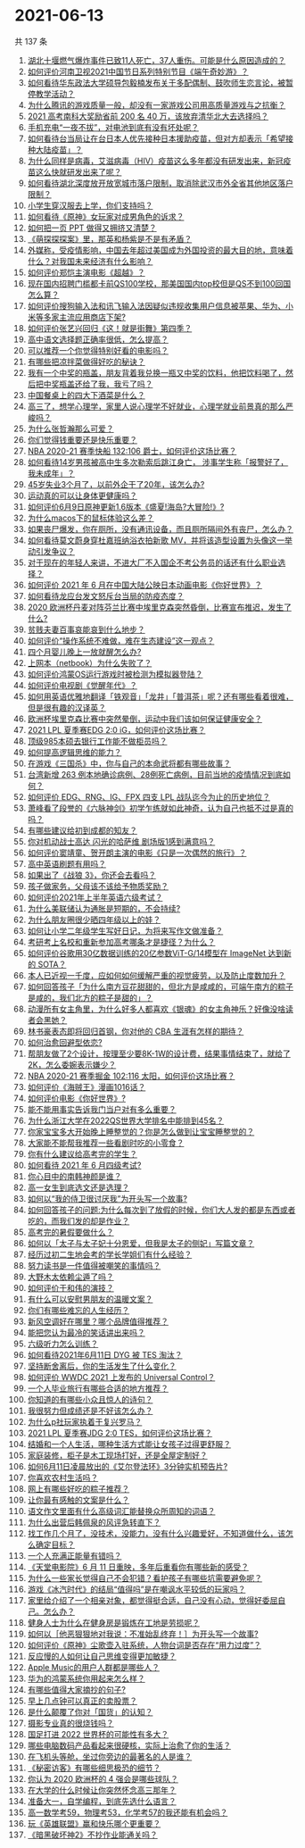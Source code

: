 # 2021-06-13

共 137 条

<!-- BEGIN -->
<!-- 最后更新时间 Sun Jun 13 2021 17:01:51 GMT+0800 (China Standard Time) -->

1. [湖北十堰燃气爆炸事件已致11人死亡，37人重伤。可能是什么原因造成的？](https://www.zhihu.com/question/464751425)
2. [如何评价河南卫视2021中国节日系列特别节目《端午奇妙游》？](https://www.zhihu.com/question/464672807)
3. [如何看待华东政法大学硕导包毅楠发布关于多配偶制、鼓吹师生恋言论，被暂停教学活动？](https://www.zhihu.com/question/463918672)
4. [为什么腾讯的游戏质量一般，却没有一家游戏公司用高质量游戏与之抗衡？](https://www.zhihu.com/question/437231835)
5. [2021 高考南科大奖励省前 200 名 40
   万，该放弃清华北大去选择吗？](https://www.zhihu.com/question/464200988)
6. [手机充电“一夜不拔”，对电池到底有没有坏处呢？](https://www.zhihu.com/question/351666337)
7. [如何看待台当局让在台日本人优先接种日本援助疫苗，但对方却表示「希望接种大陆疫苗」？](https://www.zhihu.com/question/464492676)
8. [为什么同样是病毒，艾滋病毒（HIV）疫苗这么多年都没有研发出来，新冠疫苗这么快就研发出来了呢？](https://www.zhihu.com/question/464293186)
9. [如何看待湖北深度放开放宽城市落户限制，取消除武汉市外全省其他地区落户限制？](https://www.zhihu.com/question/464654509)
10. [小学生穿汉服去上学，你们支持吗？](https://www.zhihu.com/question/462698427)
11. [如何看待《原神》女玩家对成男角色的诉求？](https://www.zhihu.com/question/464253913)
12. [如何把一页 PPT 做得又拥挤又清楚？](https://www.zhihu.com/question/345405596)
13. [《萌探探探案》里，那英和杨紫是不是有矛盾？](https://www.zhihu.com/question/464554526)
14. [外媒称，受疫情影响，中国去年超过美国成为外国投资的最大目的地，意味着什么？对我国未来经济有什么影响？](https://www.zhihu.com/question/457880259)
15. [如何评价郑恺主演电影《超越》？](https://www.zhihu.com/question/463811252)
16. [现在国内招聘门槛都卡前QS100学校，那美国国内top校但是QS不到100回国怎么算？](https://www.zhihu.com/question/463057342)
17. [如何评价搜狗输入法和讯飞输入法因疑似违规收集用户信息被苹果、华为、小米等多家主流应用商店下架?](https://www.zhihu.com/question/464487140)
18. [如何评价张艺兴回归《这！就是街舞》第四季？](https://www.zhihu.com/question/464627178)
19. [高中语文选择题正确率很低，怎么提高？](https://www.zhihu.com/question/268757871)
20. [可以推荐一个你觉得特别好看的电影吗？](https://www.zhihu.com/question/460500917)
21. [有哪些把凉拌菜做得好吃的秘诀？](https://www.zhihu.com/question/327948969)
22. [我有一个中奖的瓶盖，朋友背着我兑换一瓶又中奖的饮料，他把饮料喝了，然后把中奖瓶盖还给了我，我亏了吗？](https://www.zhihu.com/question/459981000)
23. [中国餐桌上的四大下酒菜是什么？](https://www.zhihu.com/question/462205949)
24. [高三了，想学心理学，家里人说心理学不好就业，心理学就业前景真的那么严峻吗？](https://www.zhihu.com/question/373860147)
25. [为什么张哲瀚那么可爱？](https://www.zhihu.com/question/457147181)
26. [你们觉得钱重要还是快乐重要？](https://www.zhihu.com/question/464208782)
27. [NBA 2020-21 赛季快船 132:106
    爵士，如何评价这场比赛？](https://www.zhihu.com/question/464734427)
28. [如何看待14岁男孩被高中生多次勒索后跳江身亡，
    涉事学生称「报警好了，我未成年」？](https://www.zhihu.com/question/464277122)
29. [45岁失业3个月了，以前外企干了20年，该怎么办?](https://www.zhihu.com/question/453104891)
30. [运动真的可以让身体更健康吗？](https://www.zhihu.com/question/453841541)
31. [如何评价6月9日原神更新1.6版本《盛夏!海岛?大冒险!》?](https://www.zhihu.com/question/464000878)
32. [为什么macos下的鼠标体验这么差？](https://www.zhihu.com/question/461920973)
33. [如果丧尸爆发，你在厕所，没有通讯设备，而且厕所隔间外有丧尸，怎么办？](https://www.zhihu.com/question/432520725)
34. [如何看待莫文蔚身穿杜嘉班纳浴衣拍新歌
    MV，并将该造型设置为头像这一举动引发争议？](https://www.zhihu.com/question/464608586)
35. [对于现在的年轻人来讲，不进大厂不入国企不考公务员的话还有什么职业选择？](https://www.zhihu.com/question/454832676)
36. [如何评价 2021 年 6
    月在中国大陆公映日本动画电影《你好世界》？](https://www.zhihu.com/question/462217412)
37. [如何看待龙应台发文怒斥台当局的防疫态度？](https://www.zhihu.com/question/464654838)
38. [2020
    欧洲杯丹麦对阵芬兰比赛中埃里克森突然昏倒，比赛宣布推迟，发生了什么?](https://www.zhihu.com/question/464718978)
39. [贫贱夫妻百事哀能哀到什么地步？](https://www.zhihu.com/question/363473759)
40. [如何评价“操作系统不难做，难在生态建设”这一观点？](https://www.zhihu.com/question/464418369)
41. [四个月婴儿晚上一放就醒怎么办?](https://www.zhihu.com/question/434473712)
42. [上网本（netbook）为什么失败了？](https://www.zhihu.com/question/455119734)
43. [如何评价鸿蒙OS运行游戏时被检测为模拟器登陆？](https://www.zhihu.com/question/459489830)
44. [如何评价电视剧《觉醒年代》？](https://www.zhihu.com/question/392105758)
45. [如何用英语优雅地翻译「铁观音」「龙井」「普洱茶」呢？还有哪些看着很难，但是很有趣的汉译英？](https://www.zhihu.com/question/464627996)
46. [欧洲杯埃里克森比赛中突然晕倒，运动中我们该如何保证健康安全？](https://www.zhihu.com/question/464718981)
47. [2021 LPL 夏季赛EDG 2:0 iG，如何评价这场比赛？](https://www.zhihu.com/question/464667070)
48. [顶级985本硕去银行工作能不做柜员吗？](https://www.zhihu.com/question/424570443)
49. [如何提高逻辑思维的能力？](https://www.zhihu.com/question/303694178)
50. [在游戏《三国杀》中，你与自己的本命武将都有哪些故事？](https://www.zhihu.com/question/464445310)
51. [台湾新增 263
    例本地确诊病例、28例死亡病例，目前当地的疫情情况到底如何？](https://www.zhihu.com/question/464268577)
52. [如何评价 EDG、RNG、IG、FPX 四支 LPL
    战队迄今为止的历史地位？](https://www.zhihu.com/question/463829660)
53. [萧峰看了段誉的《六脉神剑》初学乍练就如此神奇，认为自己也抵不过是真的吗？](https://www.zhihu.com/question/458188685)
54. [有哪些建议给初到成都的知友？](https://www.zhihu.com/question/20049064)
55. [你对机动战士高达 闪光的哈萨维 剧场版1感到满意吗？](https://www.zhihu.com/question/464485964)
56. [如何评价窦靖童、贺开朗主演的电影《只是一次偶然的旅行》？](https://www.zhihu.com/question/463837560)
57. [高中英语刷题有用吗？](https://www.zhihu.com/question/312216212)
58. [如果出了《战狼 3》，你还会去看吗？](https://www.zhihu.com/question/397047057)
59. [孩子做家务，父母该不该给予物质奖励？](https://www.zhihu.com/question/463565875)
60. [如何评价2021年上半年英语六级考试？](https://www.zhihu.com/question/464651124)
61. [为什么美联储认为通胀是短期的，不会持续?](https://www.zhihu.com/question/461935081)
62. [为什么朋友圈很少晒四年级以上的娃？](https://www.zhihu.com/question/462953490)
63. [如何让小学二年级学生写好日记，为将来写作文做准备？](https://www.zhihu.com/question/459899292)
64. [考研考上名校和重新参加高考哪条才是捷径？为什么？](https://www.zhihu.com/question/462328775)
65. [如何评价谷歌用30亿数据训练的20亿参数ViT-G/14模型在 ImageNet 达到新的
    SOTA？](https://www.zhihu.com/question/464023038)
66. [本人已近视一千度，应如何如何缓解严重的视觉疲劳，以及防止度数加升？](https://www.zhihu.com/question/450542654)
67. [如何回答孩子「为什么南方豆花甜甜的，但北方是咸咸的，可端午南方的粽子是咸的，我们北方的粽子是甜的」？](https://www.zhihu.com/question/463726781)
68. [动漫所有女主角里，为什么好多人都喜欢《银魂》的女主角神乐？好像没啥读者会黑她？](https://www.zhihu.com/question/389776955)
69. [林书豪表态即将回归首钢，你对他的 CBA 生涯有怎样的期待？](https://www.zhihu.com/question/464586085)
70. [如何治愈回避型依恋?](https://www.zhihu.com/question/318959311)
71. [帮朋友做了2个设计，按理至少要8K-1W的设计费，结果事情结束了，就给了2K，怎么委婉表示嫌少？](https://www.zhihu.com/question/463290636)
72. [NBA 2020-21 赛季掘金 102:116
    太阳，如何评价这场比赛？](https://www.zhihu.com/question/464585022)
73. [如何评价《海贼王》漫画1016话？](https://www.zhihu.com/question/464186718)
74. [如何评价电影《你好世界》?](https://www.zhihu.com/question/392101389)
75. [能不能用事实告诉我门当户对有多么重要？](https://www.zhihu.com/question/279552421)
76. [为什么浙江大学在2022QS世界大学排名中能排到45名？](https://www.zhihu.com/question/464178214)
77. [你家宝宝多大开始晚上睡整觉的？你是怎么做到让宝宝睡整觉的？](https://www.zhihu.com/question/372845449)
78. [大家能不能帮我推荐一些看剧时吃的小零食？](https://www.zhihu.com/question/447079667)
79. [你有什么建议给高考完的学生？](https://www.zhihu.com/question/464333783)
80. [如何看待 2021 年 6 月四级考试?](https://www.zhihu.com/question/464587609)
81. [你心目中的南韩神颜是谁？](https://www.zhihu.com/question/393504339)
82. [高一女生到底选文还是选理？](https://www.zhihu.com/question/462365131)
83. [如何以“我的侍卫很讨厌我”为开头写一个故事?](https://www.zhihu.com/question/440852420)
84. [如何回答孩子的问题:为什么每次到了放假的时候，你们大人发的都是东西或者吃的，而我们发的却是作业？](https://www.zhihu.com/question/264436872)
85. [高考完的暑假要做什么？](https://www.zhihu.com/question/389477306)
86. [如何以「太子与太子妃十分恩爱，但我是太子的侧妃」写篇文章？](https://www.zhihu.com/question/443793653)
87. [经历过初二生地会考的学长学姐们有什么经验？](https://www.zhihu.com/question/374298340)
88. [努力读书是一件值得被嘲笑的事情吗？](https://www.zhihu.com/question/463780015)
89. [大野木太依赖尘遁了吗？](https://www.zhihu.com/question/464336150)
90. [如何评价于和伟的演技？](https://www.zhihu.com/question/48335002)
91. [有什么可以安慰男朋友的温暖文案？](https://www.zhihu.com/question/451064358)
92. [你们有哪些难忘的人生经历？](https://www.zhihu.com/question/28780467)
93. [新风空调好在哪里？哪个品牌值得推荐？](https://www.zhihu.com/question/386800890)
94. [能把您认为最冷的笑话讲出来吗？](https://www.zhihu.com/question/447799067)
95. [六级听力怎么训练？](https://www.zhihu.com/question/29649329)
96. [如何看待2021年6月11日 DYG 被 TES 淘汰？](https://www.zhihu.com/question/464548241)
97. [坚持断舍离后，你的生活发生了什么变化？](https://www.zhihu.com/question/391206998)
98. [如何评价 WWDC 2021 上发布的 Universal
    Control？](https://www.zhihu.com/question/463794608)
99. [一个人毕业旅行有哪些合适的地方推荐？](https://www.zhihu.com/question/462789810)
100. [你知道的有哪些小众且惊人的诗句？](https://www.zhihu.com/question/459403103)
101. [我很努力但成绩还是不好该怎么办？](https://www.zhihu.com/question/457443941)
102. [为什么p社玩家执着于复兴罗马？](https://www.zhihu.com/question/463617518)
103. [2021 LPL 夏季赛JDG 2:0
     TES，如何评价这场比赛？](https://www.zhihu.com/question/464638008)
104. [结婚和一个人生活，哪种生活方式能让女孩子过得更舒服？](https://www.zhihu.com/question/463972621)
105. [家庭装修，柜子是木工现场打好，还是全屋定制好？](https://www.zhihu.com/question/443774230)
106. [如何6月11日凌晨放出的《艾尔登法环》3分钟实机预告片?](https://www.zhihu.com/question/464390726)
107. [你喜欢农村生活吗？](https://www.zhihu.com/question/383710120)
108. [网上有哪些好吃的粽子推荐？](https://www.zhihu.com/question/324727371)
109. [让你最有感触的文案是什么？](https://www.zhihu.com/question/455211006)
110. [语文作文里面有什么高级词汇能替换众所周知的词语？](https://www.zhihu.com/question/318964543)
111. [为什么出营后韩佩泉的风评急转直下？](https://www.zhihu.com/question/464027254)
112. [找工作几个月了，没技术，没能力，没有什么兴趣爱好，不知道做什么，该怎么确定目标？](https://www.zhihu.com/question/52398927)
113. [一个人充满正能量有错吗？](https://www.zhihu.com/question/462816569)
114. [《天堂电影院》6 月 11
     日重映，多年后重看你有哪些新的感受？](https://www.zhihu.com/question/464176183)
115. [为什么一些家长觉得自己不会犯错？看护孩子有哪些坑需要避免呢？](https://www.zhihu.com/question/464336498)
116. [游戏《冰汽时代》的结局“值得吗”是在嘲讽水平较低的玩家吗？](https://www.zhihu.com/question/463216099)
117. [家里给介绍了一个相亲对象，都觉得挺合适，自己没有心动，觉得好委屈自己。怎么办？](https://www.zhihu.com/question/447849056)
118. [健身人士为什么在健身房是锻炼在工地是劳损呢？](https://www.zhihu.com/question/464396509)
119. [如何以［他恶狠狠地对我说：不准始乱终弃！］为开头写一个故事?](https://www.zhihu.com/question/458410036)
120. [如何评价《原神》尘歌壶入驻系统，人物台词是否存在“用力过度”？](https://www.zhihu.com/question/464067466)
121. [反应慢的人如何让自己思维变得更加敏捷？](https://www.zhihu.com/question/23969437)
122. [Apple Music的用户人群都是哪些人？](https://www.zhihu.com/question/463554140)
123. [华为的鸿蒙系统你用起来怎么样？](https://www.zhihu.com/question/459846239)
124. [有哪些值得大家摘抄的句子?](https://www.zhihu.com/question/432298917)
125. [早上几点钟可以真正的卖股票？](https://www.zhihu.com/question/448205360)
126. [是什么颠覆了你对「国货」的认知？](https://www.zhihu.com/question/393795608)
127. [摄影专业真的很烧钱吗？](https://www.zhihu.com/question/447180090)
128. [国足打进 2022 世界杯的可能性有多大？](https://www.zhihu.com/question/461141381)
129. [哪些电脑数码产品看起来很硬核，实际上治愈了你的生活？](https://www.zhihu.com/question/464339007)
130. [在飞机头等舱，坐过你旁边的最著名的人是谁？](https://www.zhihu.com/question/359274010)
131. [《秘密访客》有哪些细思极恐的细节？](https://www.zhihu.com/question/457256716)
132. [你认为 2020 欧洲杯的 4 强会是哪些球队？](https://www.zhihu.com/question/406108920)
133. [在大学的什么时候让你突然怀念高三那年？](https://www.zhihu.com/question/460846707)
134. [准备大一，自学编程，到底先选什么语言？](https://www.zhihu.com/question/464168441)
135. [高一数学考59，物理考53，化学考57的我还能有机会吗？](https://www.zhihu.com/question/428324452)
136. [玩《英雄联盟》赢和快乐哪个更重要？](https://www.zhihu.com/question/463555989)
137. [《暗黑破坏神2》不抄作业能通关吗？](https://www.zhihu.com/question/458721304)

<!-- END -->
